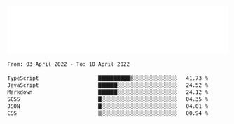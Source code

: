 [![](./hello.svg)](https://blog.yrobot.top?ref=github-yrobot)

<!--START_SECTION:waka-->

```text
From: 03 April 2022 - To: 10 April 2022

TypeScript                   ██████████▒░░░░░░░░░░░░░░   41.73 %
JavaScript                   ██████░░░░░░░░░░░░░░░░░░░   24.52 %
Markdown                     ██████░░░░░░░░░░░░░░░░░░░   24.12 %
SCSS                         █░░░░░░░░░░░░░░░░░░░░░░░░   04.35 %
JSON                         █░░░░░░░░░░░░░░░░░░░░░░░░   04.01 %
CSS                          ▒░░░░░░░░░░░░░░░░░░░░░░░░   00.94 %
```

<!--END_SECTION:waka-->
